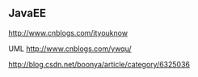 ﻿## JavaEE
http://www.cnblogs.com/ityouknow

UML http://www.cnblogs.com/ywqu/

http://blog.csdn.net/boonya/article/category/6325036

